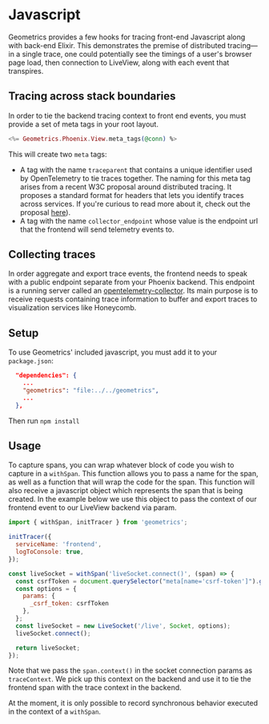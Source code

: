 # Javascript

Geometrics provides a few hooks for tracing front-end Javascript along with back-end Elixir. This demonstrates the
premise of distributed tracing—in a single trace, one could potentially see the timings of a user's browser page load,
then connection to LiveView, along with each event that transpires.

## Tracing across stack boundaries

In order to tie the backend tracing context to front end events, you must provide a set of meta tags in your root
layout.

```elixir
<%= Geometrics.Phoenix.View.meta_tags(@conn) %>
```

This will create two `meta` tags:

- A tag with the name `traceparent` that contains a unique identifier used by OpenTelemetry to tie traces together. The
  naming for this meta tag arises from a recent W3C proposal around distributed tracing. It proposes a standard format
  for headers that lets you identify traces across services. If you're curious to read more about it, check out the
  proposal [here](https://www.w3.org/TR/trace-context/#problem-statement)).
- A tag with the name `collector_endpoint` whose value is the endpoint url that the frontend will send telemetry events
  to.

## Collecting traces

In order aggregate and export trace events, the frontend needs to speak with a public endpoint separate from your
Phoenix backend. This endpoint is a running server called
an [opentelemetry-collector](https://github.com/open-telemetry/opentelemetry-collector). Its main purpose is to receive
requests containing trace information to buffer and export traces to visualization services like Honeycomb.

## Setup

To use Geometrics' included javascript, you must add it to your `package.json`:

```json
  "dependencies": {
    ...
    "geometrics": "file:../../geometrics",
    ...
  },

```

Then run `npm install`

## Usage

To capture spans, you can wrap whatever block of code you wish to capture in a `withSpan`. This function allows you to
pass a name for the span, as well as a function that will wrap the code for the span. This function will also receive a
javascript object which represents the span that is being created. In the example below we use this object to pass the
context of our frontend event to our LiveView backend via param.

```js
import { withSpan, initTracer } from 'geometrics';

initTracer({
  serviceName: 'frontend',
  logToConsole: true,
});

const liveSocket = withSpan('liveSocket.connect()', (span) => {
  const csrfToken = document.querySelector("meta[name='csrf-token']").getAttribute('content');
  const options = {
    params: {
      _csrf_token: csrfToken
    },
  };
  const liveSocket = new LiveSocket('/live', Socket, options);
  liveSocket.connect();

  return liveSocket;
});
```

Note that we pass the `span.context()` in the socket connection params as `traceContext`. We pick up this context on the
backend and use it to tie the frontend span with the trace context in the backend.

At the moment, it is only possible to record synchronous behavior executed in the context of a `withSpan`.

